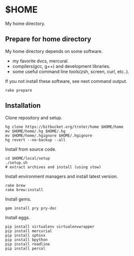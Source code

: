 $HOME
=====

My home directory.

Prepare for home directory
--------------------------

My home directory depends on some software.

- my favorite dvcs, mercural.
- compilers(gcc, g++) and development libraries.
- some useful command line tools(zsh, screen, curl, etc..).

If you not install these software, see next command output.

    rake prepare

Installation
------------

Clone repository and setup.

    hg clone https://bitbucket.org/troter/home $HOME/home
    mv $HOME/home/.hg $HOME/.hg
    mv $HOME/home/.hgignore $HOME/.hgignore
    hg revert --no-backup --all

Install from source code.

    cd $HOME/local/setup
    ./setup.sh
    # extract archives and install (using stow)

Install environment managers and install latest version.

    rake brew
    rake brew:install

Install gems.

    gem install pry pry-doc

Install eggs.

    pip install virtualenv virtualenvwrapper
    pip install mercurial
    pip install sphinx
    pip install bpython
    pip install readline
    pip install percol
